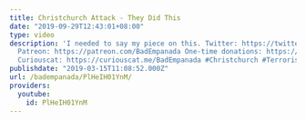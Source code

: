 ```yaml
---
title: Christchurch Attack - They Did This
date: "2019-09-29T12:43:01+08:00"
type: video
description: 'I needed to say my piece on this. Twitter: https://twitter.com/BadEmpanada
  Patreon: https://patreon.com/BadEmpanada One-time donations: https://ko-fi.com/badempanada
  Curiouscat: https://curiouscat.me/BadEmpanada #Christchurch #Terrorism #Fascism'
publishdate: "2019-03-15T11:08:52.000Z"
url: /badempanada/PlHeIH01YnM/
providers:
  youtube:
    id: PlHeIH01YnM
---
```

